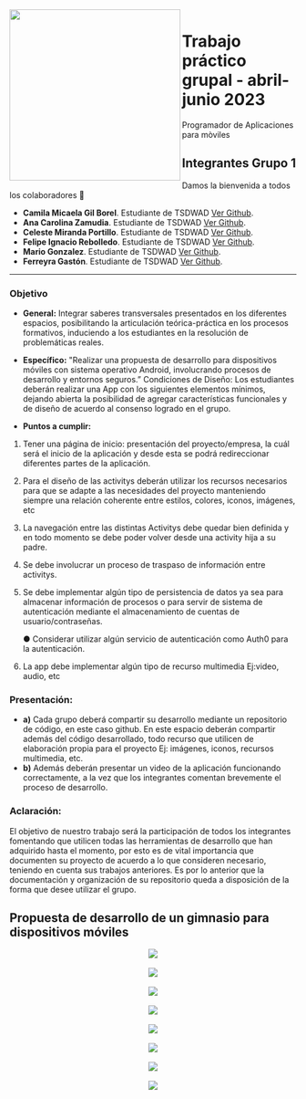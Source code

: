 <img src="https://github.com/mariogonzalezispc/Grupo-5-Evidencia-App/blob/master/imagenes/logo2.png" align="left" height="300">

# Trabajo práctico grupal - abril-junio 2023
Programador de Aplicaciones para mòviles

 

## Integrantes Grupo 1          

Damos la bienvenida a todos los colaboradores 💙

- **Camila Micaela Gil Borel**. Estudiante de TSDWAD [Ver Github](https://github.com/Ccamilagil).
- **Ana Carolina Zamudia**. Estudiante de TSDWAD [Ver Github](https://github.com/CaroZTSDWeb).
- **Celeste Miranda Portillo**. Estudiante de TSDWAD [Ver Github](https://github.com/Celeste-Miranda).
- **Felipe Ignacio Rebolledo**. Estudiante de TSDWAD [Ver Github](https://github.com/rebofel).
- **Mario Gonzalez**. Estudiante de TSDWAD [Ver Github](https://github.com/mariogonzalezispc).
- **Ferreyra Gastón**. Estudiante de TSDWAD [Ver Github](https://github.com/gastonloco).

---

### Objetivo


- **General:** Integrar saberes transversales presentados en los diferentes espacios,
posibilitando la articulación teórica-práctica en los procesos formativos, induciendo a los
estudiantes en la resolución de problemáticas reales.


- **Específico:** "Realizar una propuesta de desarrollo para dispositivos móviles con sistema
operativo Android, involucrando procesos de desarrollo y entornos seguros.”
Condiciones de Diseño:
Los estudiantes deberán realizar una App con los siguientes elementos mínimos, dejando
abierta la posibilidad de agregar características funcionales y de diseño de acuerdo al
consenso logrado en el grupo.


- **Puntos a cumplir:**

1. Tener una página de inicio: presentación del proyecto/empresa, la cuál será el inicio de la
aplicación y desde esta se podrá redireccionar diferentes partes de la aplicación.

2. Para el diseño de las activitys deberán utilizar los recursos necesarios para que se
adapte a las necesidades del proyecto manteniendo siempre una relación coherente entre
estilos, colores, iconos, imágenes, etc

3. La navegación entre las distintas Activitys debe quedar bien definida y en todo momento
se debe poder volver desde una activity hija a su padre.

4. Se debe involucrar un proceso de traspaso de información entre activitys.

5. Se debe implementar algún tipo de persistencia de datos ya sea para almacenar
información de procesos o para servir de sistema de autenticación mediante el
almacenamiento de cuentas de usuario/contraseñas.

    ● Considerar utilizar algún servicio de autenticación como Auth0 para la autenticación.

6. La app debe implementar algún tipo de recurso multimedia Ej:video, audio, etc


### Presentación:

- **a)** Cada grupo deberá compartir su desarrollo mediante un repositorio de código, en
este caso github. En este espacio deberán compartir además del código
desarrollado, todo recurso que utilicen de elaboración propia para el proyecto
Ej: imágenes, iconos, recursos multimedia, etc.
- **b)** Además deberán presentar un video de la aplicación funcionando correctamente, a
la vez que los integrantes comentan brevemente el proceso de desarrollo.

### Aclaración:

El objetivo de nuestro trabajo será la participación de todos los integrantes fomentando que
utilicen todas las herramientas de desarrollo que han adquirido hasta el momento, por esto
es de vital importancia que documenten su proyecto de acuerdo a lo que consideren
necesario, teniendo en cuenta sus trabajos anteriores.
Es por lo anterior que la documentación y organización de su repositorio queda a
disposición de la forma que desee utilizar el grupo.



## Propuesta de desarrollo de un gimnasio para dispositivos móviles


<div style="text-align: center;">
<img src="https://github.com/mariogonzalezispc/Grupo-5-Evidencia-App/blob/master/imagenes/boceto/b01.PNG" height="auto">
</div>

<br>
<div style="text-align: center;">
<img src="https://github.com/mariogonzalezispc/Grupo-5-Evidencia-App/blob/master/imagenes/boceto/b02.PNG" height="auto">
</div>

<br>
<div style="text-align: center;">
<img src="https://github.com/mariogonzalezispc/Grupo-5-Evidencia-App/blob/master/imagenes/boceto/b03.PNG" height="auto">
</div>

<br>
<div style="text-align: center;">
<img src="https://github.com/mariogonzalezispc/Grupo-5-Evidencia-App/blob/master/imagenes/boceto/b04.PNG" height="auto">
</div>

<br>
<div style="text-align: center;">
<img src="https://github.com/mariogonzalezispc/Grupo-5-Evidencia-App/blob/master/imagenes/boceto/b05.PNG" height="auto">
</div>

<br>
<div style="text-align: center;">
<img src="https://github.com/mariogonzalezispc/Grupo-5-Evidencia-App/blob/master/imagenes/boceto/b06.PNG" height="auto">
</div>

<br>
<div style="text-align: center;">
<img src="https://github.com/mariogonzalezispc/Grupo-5-Evidencia-App/blob/master/imagenes/boceto/b07.PNG" height="auto">
</div>

<br>
<div style="text-align: center;">
<img src="https://github.com/mariogonzalezispc/Grupo-5-Evidencia-App/blob/master/imagenes/boceto/b08.PNG" height="auto">
</div>

<br>




